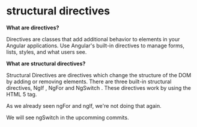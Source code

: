 # structural directives

**What are directives?**

Directives are classes that add additional behavior to elements in your Angular applications. Use Angular's built-in directives to manage forms, lists, styles, and what users see.

**What are structural directives?**

Structural Directives are directives which change the structure of the DOM by adding or removing elements. There are three built-in structural directives, NgIf , NgFor and NgSwitch . These directives work by using the HTML 5 <ng-template> tag.

As we already seen ngFor and ngIf, we're not doing that again.

We will see ngSwitch in the upcomming commits.